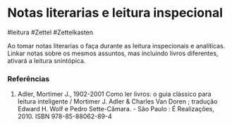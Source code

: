 # Notas literarias e leitura inspecional
#leitura #Zettel #Zettelkasten

Ao tomar notas literarias o faça durante as leitura inspecionais e analíticas. Linkar notas sobre os mesmos assuntos, mas incluindo livros diferentes, ativará a leitura snintópica.

### Referências
1. Adler, Mortimer J., 1902-2001 Como ler livros: o guia clássico para leitura inteligente / Mortimer J. Adler & Charles Van Doren ; tradução Edward H. Wolf e Pedro Sette-Câmara. - São Paulo : É Realizações, 2010. ISBN 978-85-88062-89-4